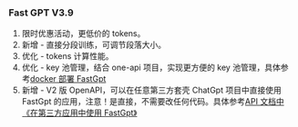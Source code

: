### Fast GPT V3.9

1. 限时优惠活动，更低价的 tokens。
2. 新增 - 直接分段训练，可调节段落大小。
3. 优化 - tokens 计算性能。
4. 优化 - key 池管理，结合 one-api 项目，实现更方便的 key 池管理，具体参考[docker 部署 FastGpt](https://github.com/c121914yu/FastGPT/blob/main/docs/deploy/docker.md)
5. 新增 - V2 版 OpenAPI，可以在任意第三方套壳 ChatGpt 项目中直接使用 FastGpt 的应用，注意！是直接，不需要改任何代码。具体参考[API 文档中《在第三方应用中使用 FastGpt》](https://kjqvjse66l.feishu.cn/docx/DmLedTWtUoNGX8xui9ocdUEjnNh)
